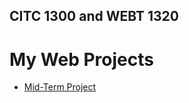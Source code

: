 ## CITC 1300 and WEBT 1320
<h1>My Web Projects</h1>

<ul>
<li><a href="Midterm/index.html" target="_blank">Mid-Term Project</a></li>

</ul>
